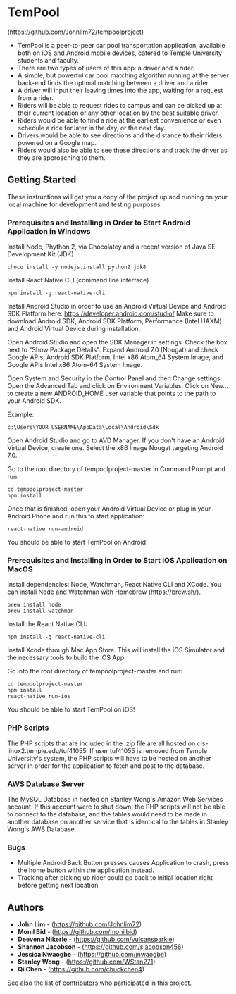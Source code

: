 # TemPool
(https://github.com/Johnlim72/tempoolproject)

* TemPool is a peer-to-peer car pool transportation application, available both on iOS and Android mobile devices, 
catered to Temple University students and faculty. 
* There are two types of users of this app: a driver and a rider. 
* A simple, but powerful car pool matching algorithm running at the server back-end finds the optimal matching between a driver and a rider.
* A driver will input their leaving times into the app, waiting for a request from a rider. 
* Riders will be able to request rides to campus and can be picked up at their current location or any other location by the best suitable driver. 
* Riders would be able to find a ride at the earliest convenience or even schedule a ride for later in the day, or the next day. 
* Drivers would be able to see directions and the distance to their riders powered on a Google map. 
* Riders would also be able to see these directions and track the driver as they are approaching to them.

## Getting Started

These instructions will get you a copy of the project up and running on your local machine for development and testing purposes. 

### Prerequisites and Installing in Order to Start Android Application in Windows

Install Node, Phython 2, via Chocolatey and a recent version of Java SE Development Kit (JDK)

```
choco install -y nodejs.install python2 jdk8
```

Install React Native CLI (command line interface)

```
npm install -g react-native-cli
```

Install Android Studio in order to use an Android Virtual Device and Android SDK Platform here: https://developer.android.com/studio/
Make sure to download Android SDK, Android SDK Platform, Performance (Intel HAXM) and Android Virtual Device during installation. 

Open Android Studio and open the SDK Manager in settings. Check the box next to "Show Package Details". Expand Android 7.0 (Nougat) and check
Google APIs, Android SDK Platform, Intel x86 Atom_64 System Image, and Google APIs Intel x86 Atom-64 System Image.

Open System and Security in the Control Panel and then Change settings. Open the Advanced Tab and click on Environment Variables. Click on New...
to create a new ANDROID_HOME user variable that points to the path to your Android SDK.

Example:
```
c:\Users\YOUR_USERNAME\AppData\Local\Android\Sdk
```

Open Android Studio and go to AVD Manager. If you don't have an Android Virtual Device, create one. Select the x86 Image Nougat targeting Android 7.0.

Go to the root directory of tempoolproject-master in Command Prompt and run:

```
cd tempoolproject-master
npm install
```

Once that is finished, open your Android Virtual Device or plug in your Android Phone and run this to start application:

```
react-native run-android
```
You should be able to start TemPool on Android!

### Prerequisites and Installing in Order to Start iOS Application on MacOS

Install dependencies: Node, Watchman, React Native CLI and XCode. 
You can install Node and Watchman with Homebrew (https://brew.sh/). 

```
brew install node
brew install watchman
```

Install the React Native CLI:

```
npm install -g react-native-cli
```

Install Xcode through Mac App Store. This will install the iOS Simulator and the necessary tools to build the iOS App.

Go into the root directory of tempoolproject-master and run:

```
cd tempoolproject-master
npm install
react-native run-ios
```

You should be able to start TemPool on iOS!

### PHP Scripts

The PHP scripts that are included in the .zip file are all hosted on cis-linux2.temple.edu/tuf41055. If user tuf41055
is removed from Temple University's system, the PHP scripts will have to be hosted on another server in order for the application
to fetch and post to the database.

### AWS Database Server
The MySQL Database in hosted on Stanley Wong's Amazon Web Services account. If this account were to shut down, the PHP scripts will
not be able to connect to the database, and the tables would need to be made in another database on another service that is identical to 
the tables in Stanley Wong's AWS Database.

### Bugs

* Multiple Android Back Button presses causes Application to crash, press the home button within the application instead.
* Tracking after picking up rider could go back to initial location right before getting next location

## Authors

* **John Lim** - (https://github.com/Johnlim72)
* **Monil Bid** - (https://github.com/monilbid)
* **Deevena Nikerle** - (https://github.com/vulcansparkle)
* **Shannon Jacobson** - (https://github.com/sjacobson456)
* **Jessica Nwaogbe** - (https://github.com/jnwaogbe)
* **Stanley Wong** - (https://github.com/WStan271)
* **Qi Chen** - (https://github.com/chuckchen4)

See also the list of [contributors](https://github.com/Johnlim72/tempoolproject/graphs/contributors) who participated in this project.


